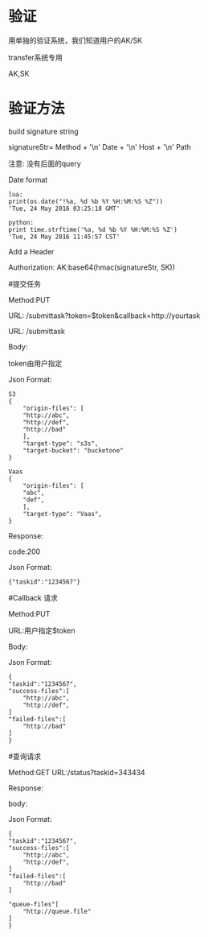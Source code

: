 # 验证

用单独的验证系统，我们知道用户的AK/SK

transfer系统专用

AK,SK

# 验证方法

build signature string

signatureStr=
	Method + '\n'
	Date + '\n'
	Host + '\n'
	Path

注意: 没有后面的query

Date format

	lua:
	print(os.date("!%a, %d %b %Y %H:%M:%S %Z"))
	'Tue, 24 May 2016 03:25:18 GMT'

	python:
	print time.strftime('%a, %d %b %Y %H:%M:%S %Z')
	'Tue, 24 May 2016 11:45:57 CST'

Add a Header

Authorization: AK:base64(hmac(signatureStr, SK))

#提交任务

Method:PUT

URL:  /submittask?token=$token&callback=http://yourtask

URL:  /submittask

Body:


token由用户指定

Json Format:

	S3
	{
	    "origin-files": [
		"http://abc",
		"http://def",
		"http://bad"
	    ],
	    "target-type": "s3s",
	    "target-bucket": "bucketone"
	}

	Vaas
	{
	    "origin-files": [
		"abc",
		"def",
	    ],
	    "target-type": "Vaas",
	}


Response:

code:200

Json Format: 

	{"taskid":"1234567"}

#Callback 请求

Method:PUT


URL:用户指定$token

Body:

Json Format:

	{
	"taskid":"1234567",
	"success-files":[
		"http://abc",
		"http://def",
	]
	"failed-files":[
		"http://bad"
	]
	}


#查询请求

Method:GET
URL:/status?taskid=343434

Response:

body:

Json Format:

	{
	"taskid":"1234567",
	"success-files":[
		"http://abc",
		"http://def",
	]
	"failed-files":[
		"http://bad"
	]

	"queue-files"[
		"http://queue.file"
	]
	}
